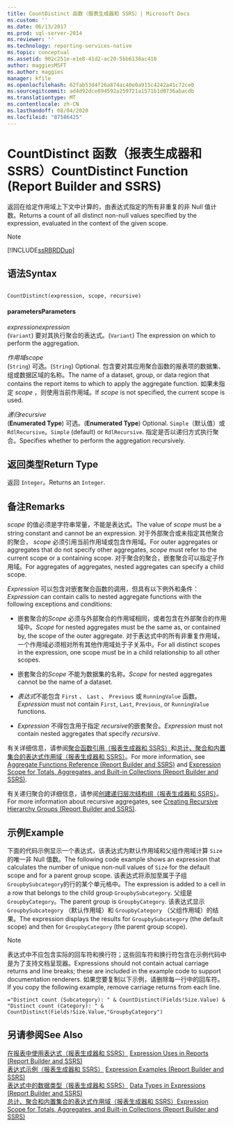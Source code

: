 ```yaml
---
title: CountDistinct 函数（报表生成器和 SSRS）| Microsoft Docs
ms.custom: ''
ms.date: 06/13/2017
ms.prod: sql-server-2014
ms.reviewer: ''
ms.technology: reporting-services-native
ms.topic: conceptual
ms.assetid: 902c251e-e1e8-41d2-ac20-5bb6138ac410
author: maggiesMSFT
ms.author: maggies
manager: kfile
ms.openlocfilehash: 62fab53d4f26a874ac40e0a915c4242a41c72ce0
ms.sourcegitcommit: ad4d92dce894592a259721a1571b1d8736abacdb
ms.translationtype: MT
ms.contentlocale: zh-CN
ms.lasthandoff: 08/04/2020
ms.locfileid: "87586425"
---
```

# <a name="countdistinct-function-report-builder-and-ssrs"></a><span data-ttu-id="6e8b7-102">CountDistinct 函数（报表生成器和 SSRS）</span><span class="sxs-lookup"><span data-stu-id="6e8b7-102">CountDistinct Function (Report Builder and SSRS)</span></span>
  <span data-ttu-id="6e8b7-103">返回在给定作用域上下文中计算的，由表达式指定的所有非重复的非 Null 值计数。</span><span class="sxs-lookup"><span data-stu-id="6e8b7-103">Returns a count of all distinct non-null values specified by the expression, evaluated in the context of the given scope.</span></span>  
  
> [!NOTE]  
>  [!INCLUDE[ssRBRDDup](../../includes/ssrbrddup-md.md)]  
  
## <a name="syntax"></a><span data-ttu-id="6e8b7-104">语法</span><span class="sxs-lookup"><span data-stu-id="6e8b7-104">Syntax</span></span>  
  
```  
  
CountDistinct(expression, scope, recursive)  
```  
  
#### <a name="parameters"></a><span data-ttu-id="6e8b7-105">parameters</span><span class="sxs-lookup"><span data-stu-id="6e8b7-105">Parameters</span></span>  
 <span data-ttu-id="6e8b7-106">*expression*</span><span class="sxs-lookup"><span data-stu-id="6e8b7-106">*expression*</span></span>  
 <span data-ttu-id="6e8b7-107">(`Variant`) 要对其执行聚合的表达式。</span><span class="sxs-lookup"><span data-stu-id="6e8b7-107">(`Variant`) The expression on which to perform the aggregation.</span></span>  
  
 <span data-ttu-id="6e8b7-108">*作用域*</span><span class="sxs-lookup"><span data-stu-id="6e8b7-108">*scope*</span></span>  
 <span data-ttu-id="6e8b7-109">(`String`) 可选。</span><span class="sxs-lookup"><span data-stu-id="6e8b7-109">(`String`) Optional.</span></span> <span data-ttu-id="6e8b7-110">包含要对其应用聚合函数的报表项的数据集、组或数据区域的名称。</span><span class="sxs-lookup"><span data-stu-id="6e8b7-110">The name of a dataset, group, or data region that contains the report items to which to apply the aggregate function.</span></span> <span data-ttu-id="6e8b7-111">如果未指定 *scope* ，则使用当前作用域。</span><span class="sxs-lookup"><span data-stu-id="6e8b7-111">If *scope* is not specified, the current scope is used.</span></span>  
  
 <span data-ttu-id="6e8b7-112">*递归*</span><span class="sxs-lookup"><span data-stu-id="6e8b7-112">*recursive*</span></span>  
 <span data-ttu-id="6e8b7-113">(**Enumerated Type**) 可选。</span><span class="sxs-lookup"><span data-stu-id="6e8b7-113">(**Enumerated Type**) Optional.</span></span> <span data-ttu-id="6e8b7-114">`Simple`（默认值）或 `RdlRecursive`。</span><span class="sxs-lookup"><span data-stu-id="6e8b7-114">`Simple` (default) or `RdlRecursive`.</span></span> <span data-ttu-id="6e8b7-115">指定是否以递归方式执行聚合。</span><span class="sxs-lookup"><span data-stu-id="6e8b7-115">Specifies whether to perform the aggregation recursively.</span></span>  
  
## <a name="return-type"></a><span data-ttu-id="6e8b7-116">返回类型</span><span class="sxs-lookup"><span data-stu-id="6e8b7-116">Return Type</span></span>  
 <span data-ttu-id="6e8b7-117">返回 `Integer`。</span><span class="sxs-lookup"><span data-stu-id="6e8b7-117">Returns an `Integer`.</span></span>  
  
## <a name="remarks"></a><span data-ttu-id="6e8b7-118">备注</span><span class="sxs-lookup"><span data-stu-id="6e8b7-118">Remarks</span></span>  
 <span data-ttu-id="6e8b7-119">*scope* 的值必须是字符串常量，不能是表达式。</span><span class="sxs-lookup"><span data-stu-id="6e8b7-119">The value of *scope* must be a string constant and cannot be an expression.</span></span> <span data-ttu-id="6e8b7-120">对于外部聚合或未指定其他聚合的聚合， *scope* 必须引用当前作用域或包含作用域。</span><span class="sxs-lookup"><span data-stu-id="6e8b7-120">For outer aggregates or aggregates that do not specify other aggregates, *scope* must refer to the current scope or a containing scope.</span></span> <span data-ttu-id="6e8b7-121">对于聚合的聚合，嵌套聚合可以指定子作用域。</span><span class="sxs-lookup"><span data-stu-id="6e8b7-121">For aggregates of aggregates, nested aggregates can specify a child scope.</span></span>  
  
 <span data-ttu-id="6e8b7-122">*Expression* 可以包含对嵌套聚合函数的调用，但具有以下例外和条件：</span><span class="sxs-lookup"><span data-stu-id="6e8b7-122">*Expression* can contain calls to nested aggregate functions with the following exceptions and conditions:</span></span>  
  
-   <span data-ttu-id="6e8b7-123">嵌套聚合的*Scope* 必须与外部聚合的作用域相同，或者包含在外部聚合的作用域中。</span><span class="sxs-lookup"><span data-stu-id="6e8b7-123">*Scope* for nested aggregates must be the same as, or contained by, the scope of the outer aggregate.</span></span> <span data-ttu-id="6e8b7-124">对于表达式中的所有非重复作用域，一个作用域必须相对所有其他作用域处于子关系中。</span><span class="sxs-lookup"><span data-stu-id="6e8b7-124">For all distinct scopes in the expression, one scope must be in a child relationship to all other scopes.</span></span>  
  
-   <span data-ttu-id="6e8b7-125">嵌套聚合的*Scope* 不能为数据集的名称。</span><span class="sxs-lookup"><span data-stu-id="6e8b7-125">*Scope* for nested aggregates cannot be the name of a dataset.</span></span>  
  
-   <span data-ttu-id="6e8b7-126">*表达式*不能包含 `First` 、 `Last` 、 `Previous` 或 `RunningValue` 函数。</span><span class="sxs-lookup"><span data-stu-id="6e8b7-126">*Expression* must not contain `First`, `Last`, `Previous`, or `RunningValue` functions.</span></span>  
  
-   <span data-ttu-id="6e8b7-127">*Expression* 不得包含用于指定 *recursive*的嵌套聚合。</span><span class="sxs-lookup"><span data-stu-id="6e8b7-127">*Expression* must not contain nested aggregates that specify *recursive*.</span></span>  
  
 <span data-ttu-id="6e8b7-128">有关详细信息，请参阅[聚合函数引用（报表生成器和 SSRS）](report-builder-functions-aggregate-functions-reference.md)和[总计、聚合和内置集合的表达式作用域（报表生成器和 SSRS）](expression-scope-for-totals-aggregates-and-built-in-collections.md)。</span><span class="sxs-lookup"><span data-stu-id="6e8b7-128">For more information, see [Aggregate Functions Reference &#40;Report Builder and SSRS&#41;](report-builder-functions-aggregate-functions-reference.md) and [Expression Scope for Totals, Aggregates, and Built-in Collections &#40;Report Builder and SSRS&#41;](expression-scope-for-totals-aggregates-and-built-in-collections.md).</span></span>  
  
 <span data-ttu-id="6e8b7-129">有关递归聚合的详细信息，请参阅[创建递归层次结构组（报表生成器和 SSRS）](creating-recursive-hierarchy-groups-report-builder-and-ssrs.md)。</span><span class="sxs-lookup"><span data-stu-id="6e8b7-129">For more information about recursive aggregates, see [Creating Recursive Hierarchy Groups &#40;Report Builder and SSRS&#41;](creating-recursive-hierarchy-groups-report-builder-and-ssrs.md).</span></span>  
  
## <a name="example"></a><span data-ttu-id="6e8b7-130">示例</span><span class="sxs-lookup"><span data-stu-id="6e8b7-130">Example</span></span>  
 <span data-ttu-id="6e8b7-131">下面的代码示例显示一个表达式，该表达式为默认作用域和父组作用域计算 `Size` 的唯一非 Null 值数。</span><span class="sxs-lookup"><span data-stu-id="6e8b7-131">The following code example shows an expression that calculates the number of unique non-null values of `Size` for the default scope and for a parent group scope.</span></span> <span data-ttu-id="6e8b7-132">该表达式将添加至属于子组 `GroupbySubcategory`的行的某个单元格中。</span><span class="sxs-lookup"><span data-stu-id="6e8b7-132">The expression is added to a cell in a row that belongs to the child group `GroupbySubcategory`.</span></span> <span data-ttu-id="6e8b7-133">父组是 `GroupbyCategory`。</span><span class="sxs-lookup"><span data-stu-id="6e8b7-133">The parent group is `GroupbyCategory`.</span></span> <span data-ttu-id="6e8b7-134">该表达式显示 `GroupbySubcategory` （默认作用域）和 `GroupbyCategory` （父组作用域）的结果。</span><span class="sxs-lookup"><span data-stu-id="6e8b7-134">The expression displays the results for `GroupbySubcategory` (the default scope) and then for `GroupbyCategory` (the parent group scope).</span></span>  
  
> [!NOTE]  
>  <span data-ttu-id="6e8b7-135">表达式中不应包含实际的回车符和换行符；这些回车符和换行符包含在示例代码中是为了支持文档呈现器。</span><span class="sxs-lookup"><span data-stu-id="6e8b7-135">Expressions should not contain actual carriage returns and line breaks; these are included in the example code to support documentation renderers.</span></span> <span data-ttu-id="6e8b7-136">如果您要复制以下示例，请删除每一行中的回车符。</span><span class="sxs-lookup"><span data-stu-id="6e8b7-136">If you copy the following example, remove carriage returns from each line.</span></span>  
  
```  
="Distinct count (Subcategory): " & CountDistinct(Fields!Size.Value) &   
"Distinct count (Category): " & CountDistinct(Fields!Size.Value,"GroupbyCategory")  
```  
  
## <a name="see-also"></a><span data-ttu-id="6e8b7-137">另请参阅</span><span class="sxs-lookup"><span data-stu-id="6e8b7-137">See Also</span></span>  
 <span data-ttu-id="6e8b7-138">[在报表中使用表达式（报表生成器和 SSRS）](expression-uses-in-reports-report-builder-and-ssrs.md) </span><span class="sxs-lookup"><span data-stu-id="6e8b7-138">[Expression Uses in Reports &#40;Report Builder and SSRS&#41;](expression-uses-in-reports-report-builder-and-ssrs.md) </span></span>  
 <span data-ttu-id="6e8b7-139">[表达式示例（报表生成器和 SSRS）](expression-examples-report-builder-and-ssrs.md) </span><span class="sxs-lookup"><span data-stu-id="6e8b7-139">[Expression Examples &#40;Report Builder and SSRS&#41;](expression-examples-report-builder-and-ssrs.md) </span></span>  
 <span data-ttu-id="6e8b7-140">[表达式中的数据类型（报表生成器和 SSRS）](expressions-report-builder-and-ssrs.md) </span><span class="sxs-lookup"><span data-stu-id="6e8b7-140">[Data Types in Expressions &#40;Report Builder and SSRS&#41;](expressions-report-builder-and-ssrs.md) </span></span>  
 [<span data-ttu-id="6e8b7-141">总计、聚合和内置集合的表达式作用域（报表生成器和 SSRS）</span><span class="sxs-lookup"><span data-stu-id="6e8b7-141">Expression Scope for Totals, Aggregates, and Built-in Collections &#40;Report Builder and SSRS&#41;</span></span>](expression-scope-for-totals-aggregates-and-built-in-collections.md)  
  
  
